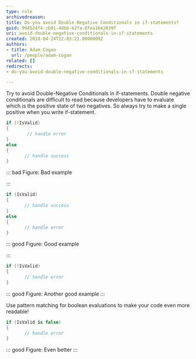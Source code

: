 ```yaml
---
type: rule
archivedreason: 
title: Do you avoid Double-Negative Conditionals in if-statements?
guid: 994524f4-cb01-4dbb-b2fa-0fea1642839f
uri: avoid-double-negative-conditionals-in-if-statements
created: 2018-04-24T22:03:21.0000000Z
authors:
- title: Adam Cogan
  url: /people/adam-cogan
related: []
redirects:
- do-you-avoid-double-negative-conditionals-in-if-statements

---
```


Try to avoid Double-Negative Conditionals in if-statements. Double negative conditionals are difficult to read because developers have to evaluate which is the positive state of two negatives. So always try to make a single positive when you write if-statement.

<!--endintro-->



```cs
if (!IsValid)
{
        // handle error
}
else
{
       // handle success
}
```






::: bad
Figure: Bad example

:::



```cs
if (IsValid)
{
       // handle success
}
else
{
       // handle error
}
```






::: good
Figure: Good example

:::



```cs
if (!IsValid)
{
       // handle error
}
```




::: good
Figure: Another good example
:::


Use pattern matching for boolean evaluations to make your code even more readable!
```cs
if (IsValid is false)
{
       // handle error
}
```




::: good
Figure: Even better
:::
